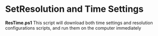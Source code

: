 # SetResolution and Time Settings


**ResTime.ps1**
This script will download both time settings and resolution configurations scripts, and run them on the computer immediately
